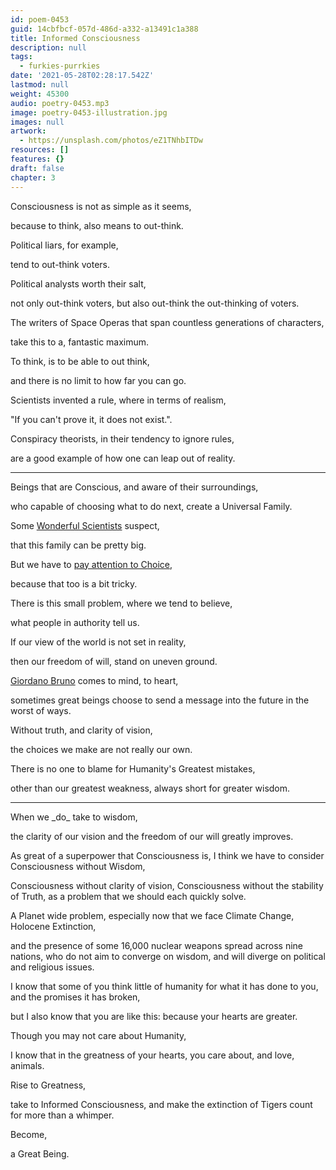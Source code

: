 ```yaml
---
id: poem-0453
guid: 14cbfbcf-057d-486d-a332-a13491c1a388
title: Informed Consciousness
description: null
tags:
  - furkies-purrkies
date: '2021-05-28T02:28:17.542Z'
lastmod: null
weight: 45300
audio: poetry-0453.mp3
image: poetry-0453-illustration.jpg
images: null
artwork:
  - https://unsplash.com/photos/eZ1TNhbITDw
resources: []
features: {}
draft: false
chapter: 3
---
```


Consciousness is not as simple as it seems,

because to think, also means to out-think.

Political liars, for example,

tend to out-think voters.

Political analysts worth their salt,

not only out-think voters, but also out-think the out-thinking of voters.

The writers of Space Operas that span countless generations of characters,

take this to a, fantastic maximum.

To think, is to be able to out think,

and there is no limit to how far you can go.

Scientists invented a rule, where in terms of realism,

"If you can't prove it, it does not exist.".

Conspiracy theorists, in their tendency to ignore rules,

are a good example of how one can leap out of reality.

---

Beings that are Conscious, and aware of their surroundings,

who capable of choosing what to do next, create a Universal Family.

Some [Wonderful Scientists](https://www.youtube.com/watch?v=2s1qTUqOv88) suspect,

that this family can be pretty big.

But we have to [pay attention to Choice](https://www.youtube.com/watch?v=OtIyx687ytk),

because that too is a bit tricky.

There is this small problem, where we tend to believe,

what people in authority tell us.

If our view of the world is not set in reality,

then our freedom of will, stand on uneven ground.

[Giordano Bruno](https://www.youtube.com/watch?v=n6vvWgWwnls) comes to mind, to heart,

sometimes great beings choose to send a message into the future in the worst of ways.

Without truth, and clarity of vision,

the choices we make are not really our own.

There is no one to blame for Humanity's Greatest mistakes,

other than our greatest weakness, always short for greater wisdom.

---

When we \_do\_ take to wisdom,

the clarity of our vision and the freedom of our will greatly improves.

As great of a superpower that Consciousness is, I think we have to consider Consciousness without Wisdom,

Consciousness without clarity of vision, Consciousness without the stability of Truth, as a problem that we should each quickly solve.

A Planet wide problem, especially now that we face Climate Change, Holocene Extinction,

and the presence of some 16,000 nuclear weapons spread across nine nations, who do not aim to converge on wisdom, and will diverge on political and religious issues.

I know that some of you think little of humanity for what it has done to you, and the promises it has broken,

but I also know that you are like this: because your hearts are greater.

Though you may not care about Humanity,

I know that in the greatness of your hearts, you care about, and love, animals.

Rise to Greatness,

take to Informed Consciousness, and make the extinction of Tigers count for more than a whimper.

Become,

a Great Being.
